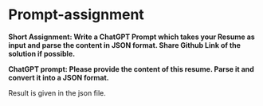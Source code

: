 # Prompt-assignment
**Short Assignment: Write a ChatGPT Prompt which takes your Resume as input and parse the content in JSON format. Share Github Link of the solution if possible.**

**ChatGPT prompt: Please provide the content of this resume. Parse it and convert it into a JSON format.**

Result is given in the json file.
